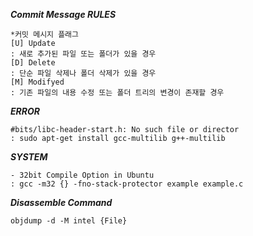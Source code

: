 ***Commit Message RULES***
```
*커밋 메시지 플래그
[U] Update
: 새로 추가된 파일 또는 폴더가 있을 경우
[D] Delete
: 단순 파일 삭제나 폴더 삭제가 있을 경우
[M] Modifyed
: 기존 파일의 내용 수정 또는 폴더 트리의 변경이 존재할 경우
```

***ERROR***
```
#bits/libc-header-start.h: No such file or director
: sudo apt-get install gcc-multilib g++-multilib
```

***SYSTEM***
```
- 32bit Compile Option in Ubuntu
: gcc -m32 {} -fno-stack-protector example example.c 
```

***Disassemble Command***
```
objdump -d -M intel {File}
```
